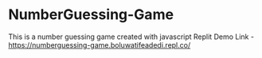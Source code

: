 # NumberGuessing-Game
This is a number guessing game created with javascript
Replit Demo Link - https://numberguessing-game.boluwatifeadedi.repl.co/

